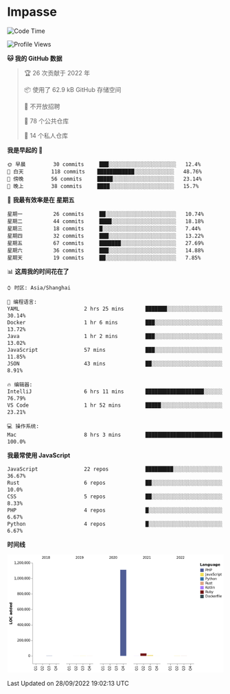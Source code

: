 # Impasse

<!--START_SECTION:waka-->
![Code Time](http://img.shields.io/badge/Code%20Time-1%2C556%20hrs%204%20mins-blue)

![Profile Views](http://img.shields.io/badge/%E4%B8%AA%E4%BA%BA%E8%B5%84%E6%96%99%E8%A7%82%E7%9C%8B%E6%AC%A1%E6%95%B0-0-blue)

**🐱 我的 GitHub 数据** 

> 🏆 26 次贡献于 2022 年
 > 
> 📦  使用了 62.9 kB GitHub 存储空间 
 > 
> 🚫 不开放招聘
 > 
> 📜 78 个公共仓库 
 > 
> 🔑 14 个私人仓库  
 > 
**我是早起的 🐤** 

```text
🌞 早晨         30 commits     ███░░░░░░░░░░░░░░░░░░░░░░   12.4% 
🌆 白天         118 commits    ████████████░░░░░░░░░░░░░   48.76% 
🌃 傍晚         56 commits     █████░░░░░░░░░░░░░░░░░░░░   23.14% 
🌙 晚上         38 commits     ████░░░░░░░░░░░░░░░░░░░░░   15.7%

```
📅 **我最有效率是在 星期五** 

```text
星期一          26 commits     ██░░░░░░░░░░░░░░░░░░░░░░░   10.74% 
星期二          44 commits     ████░░░░░░░░░░░░░░░░░░░░░   18.18% 
星期三          18 commits     █░░░░░░░░░░░░░░░░░░░░░░░░   7.44% 
星期四          32 commits     ███░░░░░░░░░░░░░░░░░░░░░░   13.22% 
星期五          67 commits     ███████░░░░░░░░░░░░░░░░░░   27.69% 
星期六          36 commits     ███░░░░░░░░░░░░░░░░░░░░░░   14.88% 
星期天          19 commits     ██░░░░░░░░░░░░░░░░░░░░░░░   7.85%

```


📊 **这周我的时间花在了** 

```text
⌚︎ 时区: Asia/Shanghai

💬 编程语言: 
YAML                     2 hrs 25 mins       ███████░░░░░░░░░░░░░░░░░░   30.14% 
Docker                   1 hr 6 mins         ███░░░░░░░░░░░░░░░░░░░░░░   13.72% 
Java                     1 hr 2 mins         ███░░░░░░░░░░░░░░░░░░░░░░   13.02% 
JavaScript               57 mins             ███░░░░░░░░░░░░░░░░░░░░░░   11.85% 
JSON                     43 mins             ██░░░░░░░░░░░░░░░░░░░░░░░   8.91%

🔥 编辑器: 
IntelliJ                 6 hrs 11 mins       ███████████████████░░░░░░   76.79% 
VS Code                  1 hr 52 mins        █████░░░░░░░░░░░░░░░░░░░░   23.21%

💻 操作系统: 
Mac                      8 hrs 3 mins        █████████████████████████   100.0%

```

**我最常使用 JavaScript** 

```text
JavaScript               22 repos            █████████░░░░░░░░░░░░░░░░   36.67% 
Rust                     6 repos             ██░░░░░░░░░░░░░░░░░░░░░░░   10.0% 
CSS                      5 repos             ██░░░░░░░░░░░░░░░░░░░░░░░   8.33% 
PHP                      4 repos             █░░░░░░░░░░░░░░░░░░░░░░░░   6.67% 
Python                   4 repos             █░░░░░░░░░░░░░░░░░░░░░░░░   6.67%

```


**时间线**

![Chart not found](https://raw.githubusercontent.com/impasse/impasse/master/charts/bar_graph.png) 


 Last Updated on 28/09/2022 19:02:13 UTC
<!--END_SECTION:waka-->
